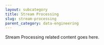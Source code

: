 ```yaml
---
layout: subcategory
title: Stream Processing
slug: stream-processing
parent_category: data-engineering
---
```


Stream Processing related content goes here.
